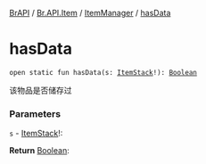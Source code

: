 [BrAPI](../../index.md) / [Br.API.Item](../index.md) / [ItemManager](index.md) / [hasData](./has-data.md)

# hasData

`open static fun hasData(s: `[`ItemStack`](https://hub.spigotmc.org/javadocs/spigot/org/bukkit/inventory/ItemStack.html)`!): `[`Boolean`](https://kotlinlang.org/api/latest/jvm/stdlib/kotlin/-boolean/index.html)

该物品是否储存过

### Parameters

`s` - [ItemStack](https://hub.spigotmc.org/javadocs/spigot/org/bukkit/inventory/ItemStack.html)!:

**Return**
[Boolean](https://kotlinlang.org/api/latest/jvm/stdlib/kotlin/-boolean/index.html):

